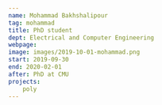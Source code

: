 ```yaml
---
name: Mohammad Bakhshalipour
tag: mohammad
title: PhD student
dept: Electrical and Computer Engineering
webpage: 
image: images/2019-10-01-mohammad.png
start: 2019-09-30
end: 2020-02-01
after: PhD at CMU
projects:
    poly
---
```

